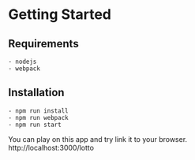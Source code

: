 # Getting Started

## Requirements

```
- nodejs
- webpack
```

## Installation

```
- npm run install
- npm run webpack
- npm run start
```

You can play on this app and try link it to your browser.
http://localhost:3000/lotto
